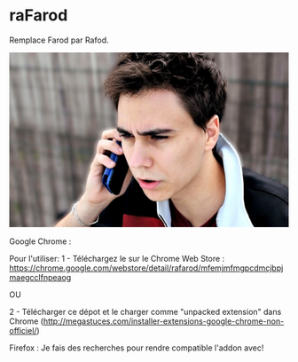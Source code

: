 # raFarod

Remplace Farod par Rafod.

![Farod](farod.jpg)

Google Chrome : 

Pour l'utiliser:
1 - Téléchargez le sur le Chrome Web Store : https://chrome.google.com/webstore/detail/rafarod/mfemjmfmgpcdmcjbpjmaegcclfnpeaog

OU

2 - Télécharger ce dépot et le charger comme "unpacked extension" dans Chrome (http://megastuces.com/installer-extensions-google-chrome-non-officiel/)

Firefox :
Je fais des recherches pour rendre compatible l'addon avec!

